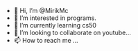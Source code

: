 - 👋 Hi, I’m @MirikMc
- 👀 I’m interested in programs.
- 🌱 I’m currently learning cs50
- 💞️ I’m looking to collaborate on youtube...
- 📫 How to reach me ...

<!---
MirikMc/MirikMc is a ✨ special ✨ repository because its `README.md` (this file) appears on your GitHub profile.
You can click the Preview link to take a look at your changes.
--->
